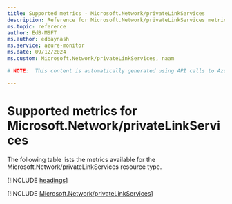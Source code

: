 ```yaml
---
title: Supported metrics - Microsoft.Network/privateLinkServices
description: Reference for Microsoft.Network/privateLinkServices metrics in Azure Monitor.
ms.topic: reference
author: EdB-MSFT
ms.author: edbaynash
ms.service: azure-monitor
ms.date: 09/12/2024
ms.custom: Microsoft.Network/privateLinkServices, naam

# NOTE:  This content is automatically generated using API calls to Azure. Any edits made on these files will be overwritten in the next run of the script. 

---
```


  
# Supported metrics for Microsoft.Network/privateLinkServices
  
The following table lists the metrics available for the Microsoft.Network/privateLinkServices resource type.  
  
  
[!INCLUDE [headings](~/reusable-content/ce-skilling/azure/includes/azure-monitor/reference/metrics/metrics-headings.md)]  
  
 

[!INCLUDE [Microsoft.Network/privateLinkServices](~/reusable-content/ce-skilling/azure/includes/azure-monitor/reference/metrics/microsoft-network-privatelinkservices-metrics-include.md)]  


